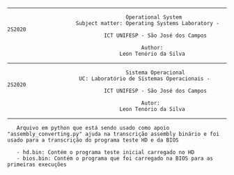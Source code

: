 -------------------------------------------------------------------------------------------------------------
                                          Operational System
                          Subject matter: Operating Systems Laboratory - 2S2020
                                   ICT UNIFESP - São José dos Campos

                                               Author:
                                        Leon Tenório da Silva
-------------------------------------------------------------------------------------------------------------
                                          Sistema Operacional
                           UC: Laboratório de Sistemas Operacionais - 2S2020
                                   ICT UNIFESP - São José dos Campos

                                               Autor:
                                        Leon Tenório da Silva
-------------------------------------------------------------------------------------------------------------


       Arquivo em python que está sendo usado como apoio "assembly_converting.py" ajuda na transcrição assembly binário e foi usado para a transcrição do programa teste HD e da BIOS

       - hd.bin: Contém o programa teste inicial carregado no HD
       - bios.bin: Contém o programa que foi carregado na BIOS para as primeiras execuções